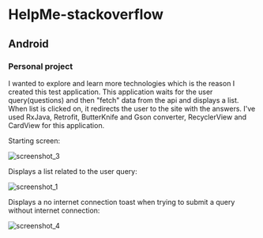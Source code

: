 # HelpMe-stackoverflow
## Android
### Personal project

I wanted to explore and learn more technologies which is the reason I created this test application.
This application waits for the user query(questions) and then "fetch" data from the api and displays a list.
When list is clicked on, it redirects the user to the site with the answers.
I've used RxJava, Retrofit, ButterKnife and Gson converter, RecyclerView and CardView for this application.


Starting screen:

![screenshot_3](https://cloud.githubusercontent.com/assets/26686429/26380140/af5602f6-4014-11e7-8daa-bf87d61098ea.png)



Displays a list related to the user query:

![screenshot_1](https://cloud.githubusercontent.com/assets/26686429/26380143/b3d52406-4014-11e7-8b25-b68cb4d767bf.png)



Displays a no internet connection toast when trying to submit a query without internet connection:  

![screenshot_4](https://cloud.githubusercontent.com/assets/26686429/26380145/b5203940-4014-11e7-8955-1e5d35d7f25d.png)

